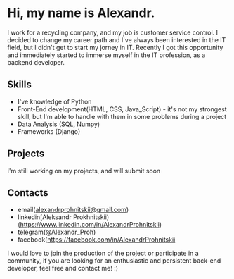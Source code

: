 # Hi, my name is Alexandr.
I work for a recycling company, and my job is customer service control. I decided to change my career path and I've always been interested in the IT field, but I didn't get to start my jorney in IT. Recently I got this opportunity and immediately started to immerse myself in the IT profession, as a backend developer.
## Skills
- I've knowledge of Python 
- Front-End development(HTML, CSS, Java_Script) - it's not my strongest skill, but I'm able to handle with them in some problems during a project
- Data Analysis (SQL, Numpy)
- Frameworks (Django)
## Projects
I'm still working on my projects, and will submit soon
## Contacts
- email(alexandrprohnitskii@gmail.com)
- linkedin[Aleksandr Prokhnitskii) (https://www.linkedin.com/in/AlexandrProhnitskii)
- telegram(@Alexandr_Proh)
- facebook(https://facebook.com/in/AlexandrProhnitskii

I would love to join the production of the project or participate in a community, if you are looking for an enthusiastic and persistent back-end developer, feel free and contact me! :)
